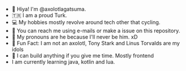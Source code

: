 - 👋 Hiya! I'm @axolotlagatsuma.
- 🇹🇷 I am a proud Turk.
- 💻 My hobbies mostly revolve around tech other that cycling.
- 📧 You can reach me using e-mails or make a issue on this repository.
- 👨 My pronouns are he because I'll never be him. xD
- 🐧 Fun Fact: I am not an axolotl, Tony Stark and Linus Torvalds are my idols
- 🔨 I can build anything if you give me time. Mostly frontend
- I am currently learning java, kotlin and lua.

